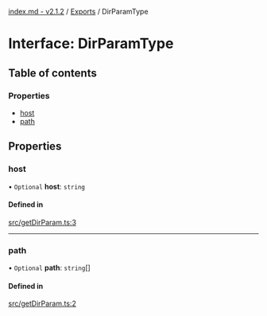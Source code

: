 [index.md - v2.1.2](../README.md) / [Exports](../modules.md) / DirParamType

# Interface: DirParamType

## Table of contents

### Properties

-   [host](DirParamType.md#host)
-   [path](DirParamType.md#path)

## Properties

### host

• `Optional` **host**: `string`

#### Defined in

[src/getDirParam.ts:3](https://github.com/saqqdy/js-cool/blob/5875e1f/src/getDirParam.ts#L3)

---

### path

• `Optional` **path**: `string`[]

#### Defined in

[src/getDirParam.ts:2](https://github.com/saqqdy/js-cool/blob/5875e1f/src/getDirParam.ts#L2)
